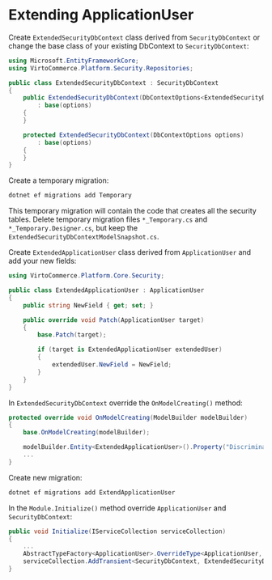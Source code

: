 # Extending ApplicationUser
Create `ExtendedSecurityDbContext` class derived from `SecurityDbContext` or change the base class of your existing DbContext to `SecurityDbContext`:
```csharp
using Microsoft.EntityFrameworkCore;
using VirtoCommerce.Platform.Security.Repositories;

public class ExtendedSecurityDbContext : SecurityDbContext
{
    public ExtendedSecurityDbContext(DbContextOptions<ExtendedSecurityDbContext> options)
        : base(options)
    {
    }

    protected ExtendedSecurityDbContext(DbContextOptions options)
        : base(options)
    {
    }
}
```

Create a temporary migration:
```powershell
dotnet ef migrations add Temporary
```

This temporary migration will contain the code that creates all the security tables.
Delete temporary migration files `*_Temporary.cs` and `*_Temporary.Designer.cs`, but keep the `ExtendedSecurityDbContextModelSnapshot.cs`.

Create `ExtendedApplicationUser` class derived from `ApplicationUser` and add your new fields:
```csharp
using VirtoCommerce.Platform.Core.Security;

public class ExtendedApplicationUser : ApplicationUser
{
    public string NewField { get; set; }

    public override void Patch(ApplicationUser target)
    {
        base.Patch(target);

        if (target is ExtendedApplicationUser extendedUser)
        {
            extendedUser.NewField = NewField;
        }
    }
}
```

In `ExtendedSecurityDbContext` override the `OnModelCreating()` method:
```csharp
protected override void OnModelCreating(ModelBuilder modelBuilder)
{
    base.OnModelCreating(modelBuilder);

    modelBuilder.Entity<ExtendedApplicationUser>().Property("Discriminator").HasDefaultValue(nameof(ExtendedApplicationUser));
    ...
}
```

Create new migration:
```powershell
dotnet ef migrations add ExtendApplicationUser
```

In the `Module.Initialize()` method override `ApplicationUser` and `SecurityDbContext`:
```csharp
public void Initialize(IServiceCollection serviceCollection)
{
    ...
    AbstractTypeFactory<ApplicationUser>.OverrideType<ApplicationUser, ExtendedApplicationUser>();
    serviceCollection.AddTransient<SecurityDbContext, ExtendedSecurityDbContext>();
}
```
